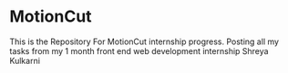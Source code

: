 # MotionCut
This is the Repository For MotionCut internship progress. Posting all my tasks from my 1 month front end web development internship
Shreya Kulkarni 
